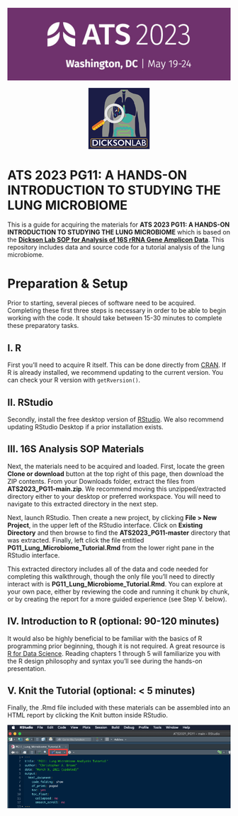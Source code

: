 
<center>

![ATS2020](images/ats-2023-logo.png)

![Dickson Lab](images/dickson_lab_logo.png)

</center>

# ATS 2023 PG11: A HANDS-ON INTRODUCTION TO STUDYING THE LUNG MICROBIOME

This is a guide for acquiring the materials for **ATS 2023 PG11: A
HANDS-ON INTRODUCTION TO STUDYING THE LUNG MICROBIOME** which is based
on the [**Dickson Lab SOP for Analysis of 16S rRNA Gene Amplicon
Data**](https://github.com/cb-42/Dickson_16S_SOP). This repository
includes data and source code for a tutorial analysis of the lung
microbiome.

# Preparation & Setup

Prior to starting, several pieces of software need to be acquired.
Completing these first three steps is necessary in order to be able to
begin working with the code. It should take between 15-30 minutes to
complete these preparatory tasks.

## I. R

First you’ll need to acquire R itself. This can be done directly from
[CRAN](https://cran.r-project.org/). If R is already installed, we
recommend updating to the current version. You can check your R version
with `getRversion()`.

## II. RStudio

Secondly, install the free desktop version of
[RStudio](https://posit.co/download/rstudio-desktop/). We also recommend
updating RStudio Desktop if a prior installation exists.

## III. 16S Analysis SOP Materials

Next, the materials need to be acquired and loaded. First, locate the
green **Clone or download** button at the top right of this page, then
download the ZIP contents. From your Downloads folder, extract the files
from **ATS2023\_PG11-main.zip**. We recommend moving this
unzipped/extracted directory either to your desktop or preferred
workspace. You will need to navigate to this extracted directory in the
next step.

Next, launch RStudio. Then create a new project, by clicking **File &gt;
New Project**, in the upper left of the RStudio interface. Click on
**Existing Directory** and then browse to find the
**ATS2023\_PG11-master** directory that was extracted. Finally, left
click the file entitled **PG11\_Lung\_Microbiome\_Tutorial.Rmd** from
the lower right pane in the RStudio interface.

This extracted directory includes all of the data and code needed for
completing this walkthrough, though the only file you’ll need to
directly interact with is **PG11\_Lung\_Microbiome\_Tutorial.Rmd**. You
can explore at your own pace, either by reviewing the code and running
it chunk by chunk, or by creating the report for a more guided
experience (see Step V. below).

## IV. Introduction to R (optional: 90-120 minutes)

It would also be highly beneficial to be familiar with the basics of R
programming prior beginning, though it is not required. A great resource
is [R for Data Science](https://r4ds.had.co.nz/). Reading chapters 1
through 5 will familiarize you with the R design philosophy and syntax
you’ll see during the hands-on presentation.

## V. Knit the Tutorial (optional: &lt; 5 minutes)

Finally, the .Rmd file included with these materials can be assembled
into an HTML report by clicking the Knit button inside RStudio.

![Knit](images/pg11_knit.png)
